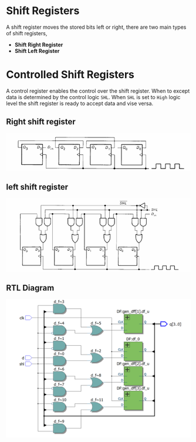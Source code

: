 # Shift Registers 

A shift register moves the stored bits left or right, there are two main types of shift registers, 

- **Shift Right Register**
- **Shift Left Register** 

# Controlled Shift Registers

A control register enables the control over the shift register. When to except data is determined by the control logic `SHL`. When `SHL` is set to `High` logic level the shift register is ready to accept data and vise versa.

## Right shift register
![Right shift register](https://github.com/DinethPrabashana/Shift-Register-Implementation/blob/main/Controlled%20Shift%20Register/Circuit%20Diagrams/Right_Shift_Reg.png)

## left shift register
![left shift register](https://github.com/DinethPrabashana/Shift-Register-Implementation/blob/main/Controlled%20Shift%20Register/Circuit%20Diagrams/Controlled_left_shift_Reg.png)

## RTL Diagram 
![RTL Diagram ](https://github.com/DinethPrabashana/Shift-Register-Implementation/blob/main/Controlled%20Shift%20Register/Circuit%20Diagrams/RTL%20view.png)
